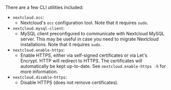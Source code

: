 There are a few CLI utilities included:

- `nextcloud.occ`:
    - Nextcloud's `occ` configuration tool. Note that it requires `sudo`.
- `nextcloud.mysql-client`:
    - MySQL client preconfigured to communicate with Nextcloud MySQL server.
      This may be useful in case you need to migrate Nextcloud installations.
      Note that it requires `sudo`.
- `nextcloud.enable-https`:
    - Enable HTTPS, either via self-signed certificates or via Let's Encrypt.
      HTTP will redirect to HTTPS. The certificates will automatically be kept
      up-to-date. See `nextcloud.enable-https -h` for more information.
- `nextcloud.disable-https`:
    - Disable HTTPS (does not remove certificates).
